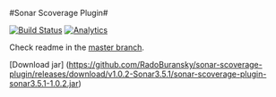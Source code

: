 #Sonar Scoverage Plugin#

[![Build Status](https://travis-ci.org/RadoBuransky/sonar-scoverage-plugin.png?branch=sonar3.5.1)](https://travis-ci.org/RadoBuransky/sonar-scoverage-plugin)
[![Analytics](https://ga-beacon.appspot.com/UA-55603212-2/sonar-scoverage-plugin)](https://github.com/igrigorik/ga-beacon)

Check readme in the [master branch](https://github.com/RadoBuransky/sonar-scoverage-plugin).

[Download jar] (https://github.com/RadoBuransky/sonar-scoverage-plugin/releases/download/v1.0.2-Sonar3.5.1/sonar-scoverage-plugin-sonar3.5.1-1.0.2.jar)